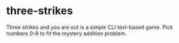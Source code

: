 # three-strikes

Three strikes and you are out is a simple CLI text-based game. Pick numbers 0-9 to fit the mystery addition problem.
